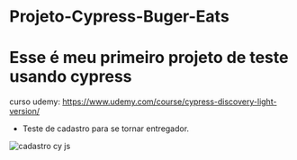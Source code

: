 <h1>Projeto-Cypress-Buger-Eats</h1>

# Esse é meu primeiro projeto de teste usando cypress

curso udemy: https://www.udemy.com/course/cypress-discovery-light-version/

- Teste de cadastro para se tornar entregador.

![cadastro cy js](https://user-images.githubusercontent.com/86307663/232141212-01f61ddf-9bfe-44a3-99af-5252da64bd95.gif)
